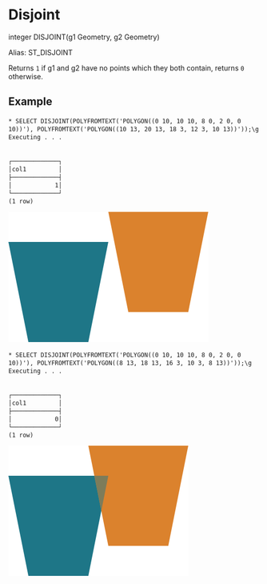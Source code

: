 # Disjoint #

integer DISJOINT(g1 Geometry, g2 Geometry)

Alias: ST_DISJOINT

Returns `1` if g1 and g2 have no points which they both contain, returns `0` otherwise.

## Example ##

    * SELECT DISJOINT(POLYFROMTEXT('POLYGON((0 10, 10 10, 8 0, 2 0, 0 10))'), POLYFROMTEXT('POLYGON((10 13, 20 13, 18 3, 12 3, 10 13))'));\g
    Executing . . .


    ┌─────────────┐
    │col1         │
    ├─────────────┤
    │            1│
    └─────────────┘
    (1 row)

![DisjointTrue](disjoint.svg)

    * SELECT DISJOINT(POLYFROMTEXT('POLYGON((0 10, 10 10, 8 0, 2 0, 0 10))'), POLYFROMTEXT('POLYGON((8 13, 18 13, 16 3, 10 3, 8 13))'));\g  
    Executing . . .


    ┌─────────────┐
    │col1         │
    ├─────────────┤
    │            0│
    └─────────────┘
    (1 row)

![DisjointFalse](disjoint2.svg)
